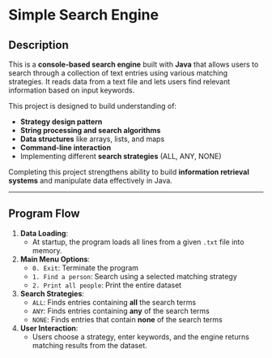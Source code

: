 # Simple Search Engine

## Description

This is a **console-based search engine** built with **Java** that allows users
to search through a collection of text entries using various matching strategies.
It reads data from a text file and lets users find relevant information based on input keywords.

This project is designed to build understanding of:
- **Strategy design pattern**
- **String processing and search algorithms**
- **Data structures** like arrays, lists, and maps
- **Command-line interaction**
- Implementing different **search strategies** (ALL, ANY, NONE)

Completing this project strengthens ability to build **information retrieval systems** and manipulate data effectively in Java.

---

## Program Flow

1. **Data Loading**:
    - At startup, the program loads all lines from a given `.txt` file into memory.
2. **Main Menu Options**:
    - `0. Exit`: Terminate the program
    - `1. Find a person`: Search using a selected matching strategy
    - `2. Print all people`: Print the entire dataset
3. **Search Strategies**:
    - `ALL`: Finds entries containing **all** the search terms
    - `ANY`: Finds entries containing **any** of the search terms
    - `NONE`: Finds entries that contain **none** of the search terms
4. **User Interaction**:
    - Users choose a strategy, enter keywords, and the engine returns matching results from the dataset.
